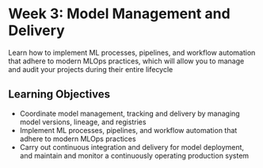 # Week 3: Model Management and Delivery  

Learn how to implement ML processes, pipelines, and workflow automation that adhere to modern MLOps practices, which will allow you to manage and audit your projects during their entire lifecycle  

## Learning Objectives  

- Coordinate model management, tracking and delivery by managing model versions, lineage, and registries
- Implement ML processes, pipelines, and workflow automation that adhere to modern MLOps practices
- Carry out continuous integration and delivery for model deployment, and maintain and monitor a continuously operating production system

